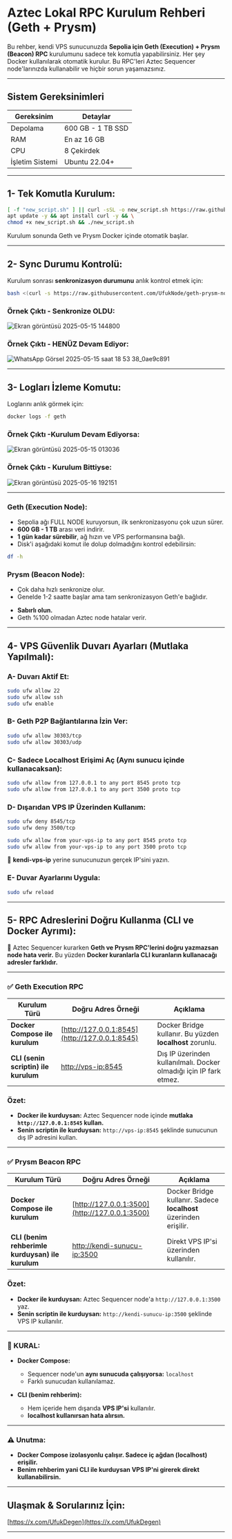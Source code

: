 # Aztec Lokal RPC Kurulum Rehberi (Geth + Prysm)

Bu rehber, kendi VPS sunucunuzda **Sepolia için Geth (Execution) + Prysm (Beacon) RPC** kurulumunu sadece tek komutla yapabilirsiniz.
Her şey Docker kullanılarak otomatik kurulur.
Bu RPC'leri Aztec Sequencer node'larınızda kullanabilir ve hiçbir sorun yaşamazsınız.

---

## Sistem Gereksinimleri

| Gereksinim      | Detaylar          |
| --------------- | ----------------- |
| Depolama        | 600 GB - 1 TB SSD |
| RAM             | En az 16 GB       |
| CPU             | 8 Çekirdek        |
| İşletim Sistemi | Ubuntu 22.04+     |

---

## 1- Tek Komutla Kurulum:

```bash
[ -f "new_script.sh" ] || curl -sSL -o new_script.sh https://raw.githubusercontent.com/UfukNode/geth-prysm-node-setup/main/script.sh; \
apt update -y && apt install curl -y && \
chmod +x new_script.sh && ./new_script.sh
```

Kurulum sonunda Geth ve Prysm Docker içinde otomatik başlar.

---

## 2- Sync Durumu Kontrolü:

Kurulum sonrası **senkronizasyon durumunu** anlık kontrol etmek için:

```bash
bash <(curl -s https://raw.githubusercontent.com/UfukNode/geth-prysm-node-setup/main/sekronize-kontrol.sh)
```

### Örnek Çıktı - Senkronize OLDU:

![Ekran görüntüsü 2025-05-15 144800](https://github.com/user-attachments/assets/aeffb9e8-3e9f-4232-804b-4429ea75a62f)

### Örnek Çıktı - HENÜZ Devam Ediyor:

![WhatsApp Görsel 2025-05-15 saat 18 53 38_0ae9c891](https://github.com/user-attachments/assets/c8a0924b-4cd7-4c70-838f-fc713ef6c686)

---

## 3- Logları İzleme Komutu:

Loglarını anlık görmek için:

```bash
docker logs -f geth
```

### Örnek Çıktı -Kurulum Devam Ediyorsa:

![Ekran görüntüsü 2025-05-15 013036](https://github.com/user-attachments/assets/abe32766-a61b-4131-a21c-9a8c2412bdcc)

### Örnek Çıktı - Kurulum Bittiyse:

![Ekran görüntüsü 2025-05-16 192151](https://github.com/user-attachments/assets/d81a0281-ab91-471f-af62-bc0063485313)

---

### Geth (Execution Node):

* Sepolia ağı FULL NODE kuruyorsun, ilk senkronizasyonu çok uzun sürer.
* **600 GB - 1 TB** arası veri indirir.
* **1 gün kadar sürebilir**, ağ hızın ve VPS performansına bağlı.
* Disk'i aşağıdaki komut ile dolup dolmadığını kontrol edebilirsin:

```bash
df -h
```

### Prysm (Beacon Node):

* Çok daha hızlı senkronize olur.
* Genelde 1-2 saatte başlar ama tam senkronizasyon Geth'e bağlıdır.

- **Sabırlı olun.**
- Geth %100 olmadan Aztec node hatalar verir.

---

## 4- VPS Güvenlik Duvarı Ayarları (Mutlaka Yapılmalı):

### A- Duvarı Aktif Et:

```bash
sudo ufw allow 22
sudo ufw allow ssh
sudo ufw enable
```

### B- Geth P2P Bağlantılarına İzin Ver:

```bash
sudo ufw allow 30303/tcp
sudo ufw allow 30303/udp
```

### C- Sadece Localhost Erişimi Aç (Aynı sunucu içinde kullanacaksan):

```bash
sudo ufw allow from 127.0.0.1 to any port 8545 proto tcp
sudo ufw allow from 127.0.0.1 to any port 3500 proto tcp
```

### D- Dışarıdan VPS IP Üzerinden Kullanım:

```bash
sudo ufw deny 8545/tcp
sudo ufw deny 3500/tcp

sudo ufw allow from your-vps-ip to any port 8545 proto tcp
sudo ufw allow from your-vps-ip to any port 3500 proto tcp
```

📌 **kendi-vps-ip** yerine sunucunuzun gerçek IP'sini yazın.

### E- Duvar Ayarlarını Uygula:

```bash
sudo ufw reload
```

---

## 5- RPC Adreslerini Doğru Kullanma (CLI ve Docker Ayrımı):

📌 Aztec Sequencer kurarken **Geth ve Prysm RPC'lerini doğru yazmazsan node hata verir.**
Bu yüzden **Docker kuranlarla CLI kuranların kullanacağı adresler farklıdır.**

---

### ✅ Geth Execution RPC

| Kurulum Türü                         | Doğru Adres Örneği                             | Açıklama                                                           |
| ------------------------------------ | ---------------------------------------------- | ------------------------------------------------------------------ |
| **Docker Compose ile kurulum**       | [http://127.0.0.1:8545](http://127.0.0.1:8545) | Docker Bridge kullanır. Bu yüzden **localhost** zorunlu.           |
| **CLI (senin scriptin) ile kurulum** | [http://vps-ip:8545](http://vps-ip:8545)       | Dış IP üzerinden kullanılmalı. Docker olmadığı için IP fark etmez. |

### Özet:

* **Docker ile kurduysan:** Aztec Sequencer node içinde **mutlaka `http://127.0.0.1:8545` kullan.**
* **Senin scriptin ile kurduysan:** `http://vps-ip:8545` şeklinde sunucunun dış IP adresini kullan.

---

### ✅ Prysm Beacon RPC

| Kurulum Türü                         | Doğru Adres Örneği                             | Açıklama                                                         |
| ------------------------------------ | ---------------------------------------------- | ---------------------------------------------------------------- |
| **Docker Compose ile kurulum**       | [http://127.0.0.1:3500](http://127.0.0.1:3500) | Docker Bridge kullanır. Sadece **localhost** üzerinden erişilir. |
| **CLI (benim rehberimle kurduysan) ile kurulum** | [http://kendi-sunucu-ip:3500](http://vps-ip:3500)       | Direkt VPS IP'si üzerinden kullanılır.                           |

### Özet:

* **Docker ile kurduysan:** Aztec Sequencer node'a `http://127.0.0.1:3500` yaz.
* **Senin scriptin ile kurduysan:** `http://kendi-sunucu-ip:3500` şeklinde VPS IP kullanılır.

---

### 📌 KURAL:

* **Docker Compose:**

  * Sequencer node'un **aynı sunucuda çalışıyorsa:** `localhost`
  * Farklı sunucudan kullanılamaz.

* **CLI (benim rehberim):**

  * Hem içeride hem dışarıda **VPS IP'si** kullanılır.
  * **localhost kullanırsan hata alırsın.**

---

### ⚠️ Unutma:

* **Docker Compose izolasyonlu çalışır. Sadece iç ağdan (localhost) erişilir.**
* **Benim rehberim yani CLI ile kurduysan VPS IP'ni girerek direkt kullanabilirsin.**

---

## Ulaşmak & Sorularınız İçin:

[https://x.com/UfukDegen](https://x.com/UfukDegen)

---
